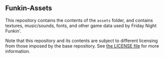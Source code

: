 ## Funkin-Assets

This repository contains the contents of the `assets` folder, and contains textures, music/sounds, fonts, and other game data used by Friday Night Funkin'.

Note that this repository and its contents are subject to different licensing from those imposed by the base repository. See [the LICENSE file](./LICENSE.md) for more information.
